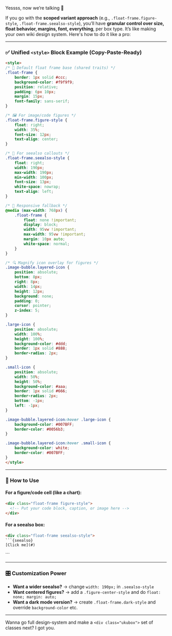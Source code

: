 Yessss, now we’re talking 👑

If you go with the **scoped variant approach** (e.g., `.float-frame.figure-style`, `.float-frame.seealso-style`), you’ll have **granular control over size, float behavior, margins, font, everything**, per box type. It’s like making your own wiki design system. Here's how to do it like a pro:

---

### ✅ Unified `<style>` Block Example (Copy-Paste-Ready)

```html
<style>
/* 🔳 Default float frame base (shared traits) */
.float-frame {
    border: 1px solid #ccc;
    background-color: #f9f9f9;
    position: relative;
    padding: 6px 10px;
    margin: 15px;
    font-family: sans-serif;
}

/* 🖼️ For image/code figures */
.float-frame.figure-style {
    float: right;
    width: 35%;
    font-size: 12px;
    text-align: center;
}

/* 📎 For seealso callouts */
.float-frame.seealso-style {
    float: right;
    width: 190px;
    max-width: 190px;
    min-width: 100px;
    font-size: 13px;
    white-space: nowrap;
    text-align: left;
}

/* 📱 Responsive fallback */
@media (max-width: 768px) {
    .float-frame {
        float: none !important;
        display: block;
        width: 95vw !important;
        max-width: 95vw !important;
        margin: 10px auto;
        white-space: normal;
    }
}

/* 🔍 Magnify icon overlay for figures */
.image-bubble.layered-icon {
    position: absolute;
    bottom: 8px;
    right: 8px;
    width: 14px;
    height: 12px;
    background: none;
    padding: 0;
    cursor: pointer;
    z-index: 5;
}

.large-icon {
    position: absolute;
    width: 100%;
    height: 100%;
    background-color: #ddd;
    border: 1px solid #888;
    border-radius: 2px;
}

.small-icon {
    position: absolute;
    width: 50%;
    height: 50%;
    background-color: #aaa;
    border: 1px solid #666;
    border-radius: 2px;
    bottom: -1px;
    left: -1px;
}

.image-bubble.layered-icon:hover .large-icon {
    background-color: #007BFF;
    border-color: #0056b3;
}

.image-bubble.layered-icon:hover .small-icon {
    background-color: white;
    border-color: #007BFF;
}
</style>
```

---

### 🧠 How to Use

#### For a **figure/code** cell (like a chart):

```html
<div class="float-frame figure-style">
  <!-- Put your code block, caption, or image here -->
</div>
```

#### For a **seealso** box:

```html
<div class="float-frame seealso-style">
```{seealso}
[Click me](#)
```
</div>
```

---

### 🎛️ Customization Power

- **Want a wider seealso?** → change `width: 190px;` in `.seealso-style`
- **Want centered figures?** → add a `.figure-center-style` and do `float: none; margin: auto;`
- **Want a dark mode version?** → create `.float-frame.dark-style` and override `background-color` etc.

---

Wanna go full design-system and make a `<div class="ukubox">` set of classes next? I got you.
